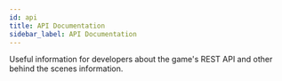 ```yaml
---
id: api
title: API Documentation
sidebar_label: API Documentation
---
```


Useful information for developers about the game's REST API and other behind the scenes information.
